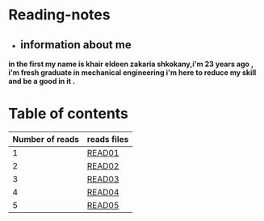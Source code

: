 # Reading-notes
* ## information about me   

**in the first my name is khair eldeen zakaria shkokany,i'm 23 years ago , i'm fresh graduate in mechanical engineering i'm here to reduce my skill and be a good in it .**

# Table of contents 

|Number of reads | reads files|
|----------------|------------|
|1               | [READ01](READ01.md)|
|2               | [READ02](READO2.md)|
|3               | [READ03](READ03.md)|
|4               | [READ04](READ04.md)|
|5               | [READ05](READ05.md)|

